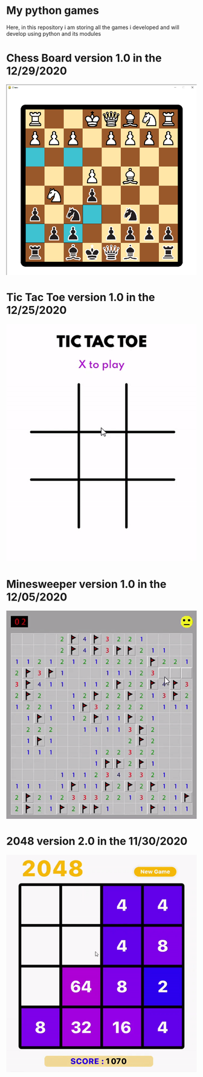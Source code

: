 # My python games
 Here, in this repository i am storing all the games i developed and will develop using python and its modules
 # Chess Board version 1.0 in the 12/29/2020
![](https://github.com/MahmoudFettal/My-python-games/blob/main/chess_board/images/Chess%2012_29_2020%209_13_28%20AM.png)
# Tic Tac Toe version 1.0 in the 12/25/2020
![](https://github.com/MahmoudFettal/My-python-games/blob/main/tic_tac_toe/gifs/tic%20tac%20toe.gif)
# Minesweeper version 1.0 in the 12/05/2020
![](https://github.com/MahmoudFettal/My-python-games/blob/main/Minesweeper/gifs/minesweeper_V_1.gif)
# 2048 version 2.0 in the 11/30/2020
![](https://github.com/MahmoudFettal/My-python-games/blob/main/2048/gifs/2048_V2.gif)
